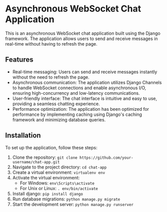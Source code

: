 # Asynchronous WebSocket Chat Application

This is an asynchronous WebSocket chat application built using the Django framework. The application allows users to send and receive messages in real-time without having to refresh the page.

## Features
- Real-time messaging: Users can send and receive messages instantly without the need to refresh the page.
- Asynchronous communication: The application utilizes Django Channels to handle WebSocket connections and enable asynchronous I/O, ensuring high-concurrency and low-latency communications.
- User-friendly interface: The chat interface is intuitive and easy to use, providing a seamless chatting experience.
- Performance optimization: The application has been optimized for performance by implementing caching using Django's caching framework and minimizing database queries.


## Installation

To set up the application, follow these steps:
1. Clone the repository: `git clone https://github.com/your-username/chat-app.git`
2. Navigate to the project directory: `cd chat-app`
3. Create a virtual environment: `virtualenv env`
5. Activate the virtual environment:
   - For Windows: `env\Scripts\activate`
   - For Unix or Linux: `. env/bin/activate`
6. Install django: `pip install django`
7. Run database migrations: `python manage.py migrate`
8. Start the development server: `python manage.py runserver`
